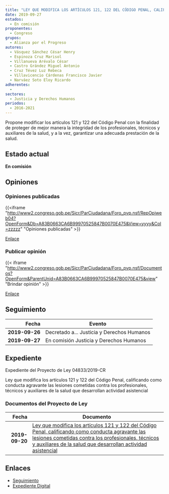 ```yaml
---
title: "LEY QUE MODIFICA LOS ARTÍCULOS 121, 122 DEL CÓDIGO PENAL, CALIFICANDO COMO CONDUCTA AGRAVANTE LAS LESIONES COMETIDAS CONTRA LOS PROFESIONALES, TÉCNICOS Y AUXILIARES DE LA SALUD QUE DESARROLLAN ACTIVIDAD ASISTENCIAL"
date: 2019-09-27
estados: 
  - En comisión
proponentes: 
  - Congreso
grupos: 
  - Alianza por el Progreso
autores: 
  - Vásquez Sánchez César Henry
  - Espinoza Cruz Marisol
  - Villanueva Arévalo César
  - Castro Grández Miguel Antonio
  - Cruz Tévez Luz Rebeca
  - Villavicencio Cárdenas Francisco Javier
  - Narváez Soto Eloy Ricardo
adherentes: 
  - 
sectores: 
  - Justicia y Derechos Humanos
periodos: 
  - 2016-2021
---
```


Propone modificar los artículos 121 y 122 del Código Penal con la finalidad de proteger de mejor manera la integridad de los profesionales, técnicos y auxiliares de la salud, y a la vez, garantizar una adecuada prestación de la salud.


## Estado actual

**En comisión**

## Opiniones

### Opiniones publicadas

{{<iframe "http://www2.congreso.gob.pe/Sicr/ParCiudadana/Foro_pvp.nsf/RepOpiweb04?OpenForm&Db=A83B0663CA6B99970525847B0070E475&View=yyyy&Col=zzzzz" "Opiniones publicadas" >}}

[Enlace](http://www2.congreso.gob.pe/Sicr/ParCiudadana/Foro_pvp.nsf/RepOpiweb04?OpenForm&Db=A83B0663CA6B99970525847B0070E475&View=yyyy&Col=zzzzz)
### Publicar opinión

{{< iframe "http://www2.congreso.gob.pe/Sicr/ParCiudadana/Foro_pvp.nsf/Documentos?OpenForm&ParentUnid=A83B0663CA6B99970525847B0070E475&view" "Brindar opinión" >}}

[Enlace](http://www2.congreso.gob.pe/Sicr/ParCiudadana/Foro_pvp.nsf/Documentos?OpenForm&ParentUnid=A83B0663CA6B99970525847B0070E475&view)

## Seguimiento

| Fecha | Evento |
|------:|--------|
| **2019-09-26** | Decretado a... Justicia y Derechos Humanos|
| **2019-09-27** | En comisión Justicia y Derechos Humanos|


## Expediente

Expediente del Proyecto de Ley 04833/2019-CR

Ley que modifica los artículos 121 y 122 del Código Penal, calificando como conducta agravante las lesiones cometidas contra los profesionales, técnicos y auxiliares de la salud que desarrollan actividad asistencial


### Documentos del Proyecto de Ley

| Fecha | Documento |
|------:|--------|
| **2019-09-20** | [Ley que modifica los artículos 121 y 122 del Código Penal, calificando como conducta agravante las lesiones cometidas contra los profesionales, técnicos y auxiliares de la salud que desarrollan actividad asistencial](http://www.leyes.congreso.gob.pe/Documentos/2016_2021/Proyectos_de_Ley_y_de_Resoluciones_Legislativas/PL04833_20190920.pdf) |

## Enlaces 

- [Seguimiento](http://www2.congreso.gob.pe/Sicr/TraDocEstProc/CLProLey2016.nsf/f7fff46988ca05b1052578e100829cc7/5b437ef06559fb470525847b005c530d?OpenDocument)
- [Expediente Digital](http://www2.congreso.gob.pe/Sicr/TraDocEstProc/CLProLey2016.nsf/f7fff46988ca05b1052578e100829cc7/5b437ef06559fb470525847b005c530d?OpenDocument&Click=05257FB7005EB655.eb71d0cf91d8294e05256cdf006b5706/$Body/0.1C6C)
